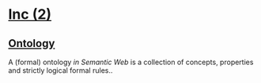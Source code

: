 # [Inc (2)](#inc-2)

## [Ontology](#ontology)

A (formal) ontology *in Semantic Web* is a collection of concepts, properties
and strictly logical formal rules..
